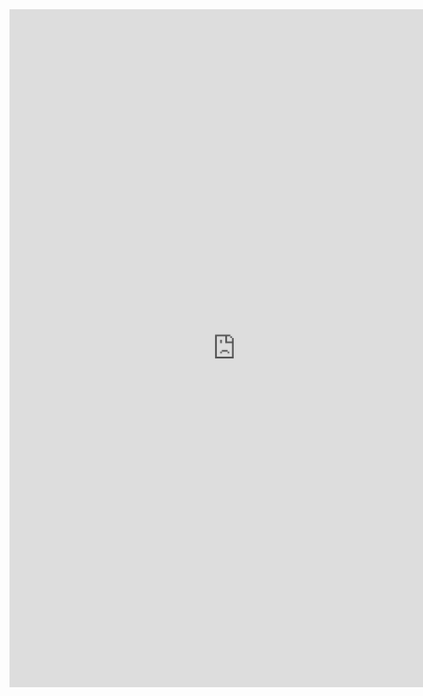 <iframe height="1200" width="800" src="https://wj.qq.com/s2/14096955/06a0/" frameborder="0" allowfullscreen sandbox="allow-same-origin allow-scripts allow-modals allow-downloads allow-forms allow-popups"></iframe>